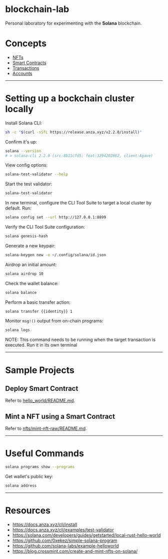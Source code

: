 # blockchain-lab
Personal laboratory for experimenting with the **Solana** blockchain.

# Concepts
- [NFTs](.docs/NFTS.md)
- [Smart Contracts](.docs/SMART_CONTRACTS.md)
- [Transactions](.docs/TRANSACTIONS.md)
- [Accounts](.docs/ACCOUNTS.md)

---

# Setting up a bockchain cluster locally
Install Solana CLI:
```sh
sh -c "$(curl -sSfL https://release.anza.xyz/v2.2.0/install)"
```

Confirm it's up:
```sh
solana --version
# > solana-cli 2.2.0 (src:8b11c7d5; feat:3294202862, client:Agave)
```

View config options:
```sh
solana-test-validator --help
```

Start the test validator:
```sh
solana-test-validator
```

In new terminal, configure the CLI Tool Suite to target a local cluster by default. Run:
```sh
solana config set --url http://127.0.0.1:8899
```

Verify the CLI Tool Suite configuration:
```sh
solana genesis-hash
```

Generate a new keypair:
```sh
solana-keygen new -o ~/.config/solana/id.json
```

Airdrop an initial amount:
```sh
solana airdrop 10
```

Check the wallet balance:
```sh
solana balance
```

Perform a basic transfer action:
```sh
solana transfer {{identity}} 1
```

Monitor `msg!()` output from on-chain programs:
```sh
solana logs
```
NOTE: This command needs to be running when the target transaction is executed. Run it in its own terminal

---

# Sample Projects
## Deploy Smart Contract 
Refer to [hello_world/README.md](hello_world/README.md).

## Mint a NFT using a Smart Contract
Refer to [nfts/mint-nft-raw/README.md](nfts/mint-nft-raw/README.md).

---

# Useful Commands

```sh
solana programs show --programs
```

Get wallet's public key:
```sh
solana address
```

---

# Resources
- https://docs.anza.xyz/cli/install
- https://docs.anza.xyz/cli/examples/test-validator
- https://solana.com/developers/guides/getstarted/local-rust-hello-world
- https://github.com/0xekez/simple-solana-program
- https://github.com/solana-labs/example-helloworld
- https://blog.crossmint.com/create-and-mint-nfts-on-solana/